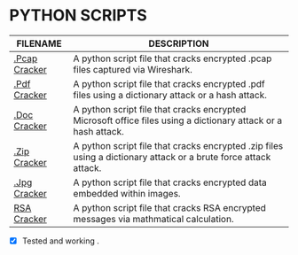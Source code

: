 # PYTHON SCRIPTS

| FILENAME       | DESCRIPTION |
|----------------|-------------|
| [.Pcap Cracker](https://github.com/BroadbentT/PCAP-CRACKER) | A python script file that cracks encrypted .pcap files captured via Wireshark.|
| [.Pdf Cracker](https://github.com/BroadbentT/PDF-CRACKER) | A python script file that cracks encrypted .pdf files using a dictionary attack or a hash attack. |
| [.Doc Cracker](https://github.com/BroadbentT/OFFICE-CRACKER) |A python script file that cracks encrypted Microsoft office files using a dictionary attack or a hash attack.|
| [.Zip Cracker](https://github.com/BroadbentT/ZIP-CRACKER) |A python script file that cracks encrypted .zip files using a dictionary attack or a brute force attack attack.|
| [.Jpg Cracker](https://github.com/BroadbentT/STEG-MASTER) |A python script file that cracks encrypted data embedded within images.|
| [RSA Cracker ](https://github.com/BroadbentT/RSA-CRACKER) |A python script file that cracks RSA encrypted messages via mathmatical calculation.|

- [X] Tested and working .

